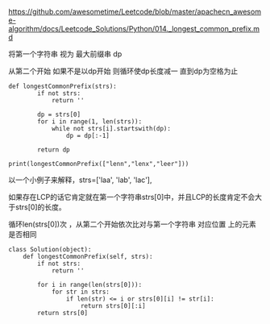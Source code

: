 https://github.com/awesometime/Leetcode/blob/master/apachecn_awesome-algorithm/docs/Leetcode_Solutions/Python/014._longest_common_prefix.md


将第一个字符串 视为 最大前缀串 dp

从第二个开始 如果不是以dp开始 则循环使dp长度减一 直到dp为空格为止
```py3
def longestCommonPrefix(strs):
        if not strs:
            return ''
        
        dp = strs[0]
        for i in range(1, len(strs)):
            while not strs[i].startswith(dp):
                dp = dp[:-1]
                
        return dp

print(longestCommonPrefix(["lenn","lenx","leer"]))
```
以一个小例子来解释，strs=['laa', 'lab', 'lac'],

如果存在LCP的话它肯定就在第一个字符串strs[0]中，并且LCP的长度肯定不会大于strs[0]的长度。

循环len(strs[0])次 ，从第二个开始依次比对与第一个字符串  对应位置 上的元素是否相同

```py3
class Solution(object):
    def longestCommonPrefix(self, strs):
        if not strs:
            return ''
            
        for i in range(len(strs[0])):
            for str in strs:
                if len(str) <= i or strs[0][i] != str[i]:
                    return strs[0][:i]
        return strs[0]
```
